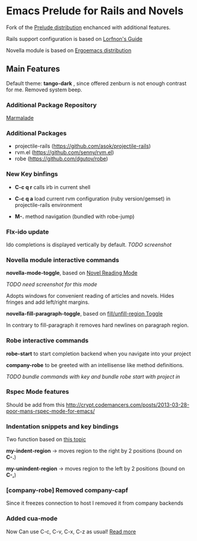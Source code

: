 Emacs Prelude for Rails and Novels
==================================

Fork of the [Prelude distribution](http://batsov.com/prelude/)
enchanced with additional features.

Rails support configuration is based on [Lorfnon's Guide](http://lorefnon.me/2014/02/02/configuring-emacs-for-rails.html)

Novella module is based on [Ergoemacs distribution](http://ergoemacs.org/)

## Main Features
Default theme: **tango-dark** , since offered zenburn is not enough contrast for me.
Removed system beep.

### Additional Package Repository
[Marmalade](http://marmalade-repo.org/)

### Additional Packages
- projectile-rails (https://github.com/asok/projectile-rails)
- rvm.el (https://github.com/senny/rvm.el)
- robe (https://github.com/dgutov/robe)

### New Key binfings
- **C-c q r**    calls irb in current shell
- **C-c q a**    load current rvm configuration (ruby version/gemset) in projectile-rails environment

- **M-.**  method navigation (bundled with robe-jump)

### Flx-ido update
Ido completions is displayed vertically by default.
*TODO screenshot*

### Novella module interactive commands
**novella-mode-toggle**, based on [Novel Reading Mode](http://ergoemacs.org/emacs/emacs_novel_reading_mode.html)

*TODO need screenshot for this mode*

Adopts windows for convenient reading of articles and novels. Hides fringes and add left/right margins.

**novella-fill-paragraph-toggle**, based on [fill/unfill-region Toggle](http://ergoemacs.org/emacs/modernization_fill-paragraph.html)

In contrary to fill-paragraph it removes hard newlines on paragraph region.

### Robe interactive commands
**robe-start** to start completion backend when you navigate into your project

**company-robe** to be greeted with an intellisense like method definitions.

*TODO bundle commands with key and bundle robe start with project in*

### Rspec Mode features
Should be add from this http://crypt.codemancers.com/posts/2013-03-28-poor-mans-rspec-mode-for-emacs/

### Indentation snippets and key bindings
Two function based on [this topic](http://stackoverflow.com/questions/11623189/how-to-bind-keys-to-indent-unindent-region-in-emacs)

**my-indent-region** -> moves region to the right by 2 positions (bound on **C-.**)

**my-unindent-region** -> moves region to the left by 2 positions (bound on **C-,**)

### [company-robe] Removed company-capf
Since it freezes connection to host I removed it from company backends

### Added cua-mode
Now Can use C-c, C-v, C-x, C-z as usual!
[Read more](http://www.emacswiki.org/CuaMode)
